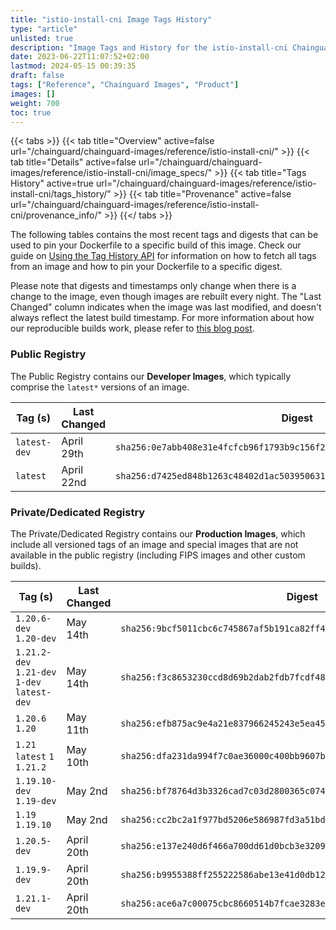```yaml
---
title: "istio-install-cni Image Tags History"
type: "article"
unlisted: true
description: "Image Tags and History for the istio-install-cni Chainguard Image"
date: 2023-06-22T11:07:52+02:00
lastmod: 2024-05-15 00:39:35
draft: false
tags: ["Reference", "Chainguard Images", "Product"]
images: []
weight: 700
toc: true
---
```


{{< tabs >}}
{{< tab title="Overview" active=false url="/chainguard/chainguard-images/reference/istio-install-cni/" >}}
{{< tab title="Details" active=false url="/chainguard/chainguard-images/reference/istio-install-cni/image_specs/" >}}
{{< tab title="Tags History" active=true url="/chainguard/chainguard-images/reference/istio-install-cni/tags_history/" >}}
{{< tab title="Provenance" active=false url="/chainguard/chainguard-images/reference/istio-install-cni/provenance_info/" >}}
{{</ tabs >}}

The following tables contains the most recent tags and digests that can be used to pin your Dockerfile to a specific build of this image. Check our guide on [Using the Tag History API](/chainguard/chainguard-images/using-the-tag-history-api/) for information on how to fetch all tags from an image and how to pin your Dockerfile to a specific digest.

Please note that digests and timestamps only change when there is a change to the image, even though images are rebuilt every night. The "Last Changed" column indicates when the image was last modified, and doesn't always reflect the latest build timestamp. For more information about how our reproducible builds work, please refer to [this blog post](https://www.chainguard.dev/unchained/reproducing-chainguards-reproducible-image-builds).

### Public Registry
The Public Registry contains our **Developer Images**, which typically comprise the `latest*` versions of an image.

| Tag (s)       | Last Changed | Digest                                                                    |
|---------------|--------------|---------------------------------------------------------------------------|
|  `latest-dev` | April 29th   | `sha256:0e7abb408e31e4fcfcb96f1793b9c156f251ec6326715a76e3c6e1c9c842e1fd` |
|  `latest`     | April 22nd   | `sha256:d7425ed848b1263c48402d1ac503950631156e39da204223acf62cac24781f64` |


### Private/Dedicated Registry
The Private/Dedicated Registry contains our **Production Images**, which include all versioned tags of an image and special images that are not available in the public registry (including FIPS images and other custom builds).

| Tag (s)                                       | Last Changed | Digest                                                                    |
|-----------------------------------------------|--------------|---------------------------------------------------------------------------|
|  `1.20.6-dev` `1.20-dev`                      | May 14th     | `sha256:9bcf5011cbc6c745867af5b191ca82ff4ddef0bb57785a395a3457b512b7b494` |
|  `1.21.2-dev` `1.21-dev` `1-dev` `latest-dev` | May 14th     | `sha256:f3c8653230ccd8d69b2dab2fdb7fcdf485964a5e8e6d6cb1672f9c195df577f5` |
|  `1.20.6` `1.20`                              | May 11th     | `sha256:efb875ac9e4a21e837966245243e5ea45b84d06c934a7160d10745ccad7fb6e9` |
|  `1.21` `latest` `1` `1.21.2`                 | May 10th     | `sha256:dfa231da994f7c0ae36000c400bb9607b9f51f8d65acd936e693caaa0e893ddc` |
|  `1.19.10-dev` `1.19-dev`                     | May 2nd      | `sha256:bf78764d3b3326cad7c03d2800365c0741b40cd11bc783fa6a9d0870aa3dbe64` |
|  `1.19` `1.19.10`                             | May 2nd      | `sha256:cc2bc2a1f977bd5206e586987fd3a51bd67b2663bc6ee0571f5da95c0cd49557` |
|  `1.20.5-dev`                                 | April 20th   | `sha256:e137e240d6f466a700dd61d0bcb3e3209ce2e69bf4b16e21ff229c1e038f103b` |
|  `1.19.9-dev`                                 | April 20th   | `sha256:b9955388ff255222586abe13e41d0db124b79b2fc0da56faafb4052a6f6f0f9c` |
|  `1.21.1-dev`                                 | April 20th   | `sha256:ace6a7c00075cbc8660514b7fcae3283ed2f71ba4824fb4b9e0c36dafc49041a` |


